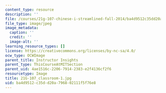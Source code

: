 ```yaml
---
content_type: resource
description: ''
file: /courses/21g-107-chinese-i-streamlined-fall-2014/ba4d9512c35dd20a796802111f5f76e8_21G-107_classroom-1.jpg
file_type: image/jpeg
image_metadata:
  caption: ''
  credit: ''
  image-alt: ''
learning_resource_types: []
license: https://creativecommons.org/licenses/by-nc-sa/4.0/
ocw_type: OCWImage
parent_title: Instructor Insights
parent_type: ThisCourseAtMITSection
parent_uid: 4ae1516c-2206-7914-2383-e2f4136cf2f6
resourcetype: Image
title: 21G-107_classroom-1.jpg
uid: ba4d9512-c35d-d20a-7968-02111f5f76e8
---
```

